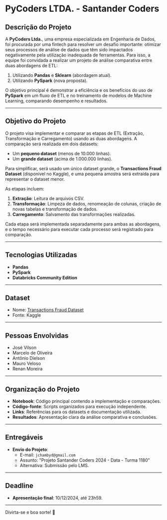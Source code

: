 
# PyCoders LTDA. - Santander Coders

## Descrição do Projeto

A **PyCoders Ltda.**, uma empresa especializada em Engenharia de Dados, foi procurada por uma fintech para resolver um desafio importante: otimizar seus processos de análise de dados que têm sido impactados negativamente pela utilização inadequada de ferramentas. Para isso, a equipe foi convidada a realizar um projeto de análise comparativa entre duas abordagens de ETL:

1. Utilizando **Pandas** e **Sklearn** (abordagem atual).
2. Utilizando **PySpark** (nova proposta).

O objetivo principal é demonstrar a eficiência e os benefícios do uso de **PySpark** em um fluxo de ETL e no treinamento de modelos de Machine Learning, comparando desempenho e resultados.

---

## Objetivo do Projeto

O projeto visa implementar e comparar as etapas de ETL (Extração, Transformação e Carregamento) usando as duas abordagens. A comparação será realizada em dois datasets:

- Um **pequeno dataset** (menos de 10.000 linhas).
- Um **grande dataset** (acima de 1.000.000 linhas).

Para simplificar, será usado um único dataset grande, o **Transactions Fraud Dataset** (disponível no Kaggle), e uma pequena amostra será extraída para representar o dataset menor.

As etapas incluem:

1. **Extração**: Leitura de arquivos CSV.
2. **Transformação**: Limpeza de dados, renomeação de colunas, criação de novas tabelas e transformação de dados.
3. **Carregamento**: Salvamento das transformações realizadas.

Cada etapa será implementada separadamente para ambas as abordagens, e o tempo necessário para executar cada processo será registrado para comparação.

---

## Tecnologias Utilizadas

- **Pandas**
- **PySpark**
- **Databricks Community Edition**

---

## Dataset

- Nome: [Transactions Fraud Dataset](https://www.kaggle.com/datasets/computingvictor/transactions-fraud-datasets)
- Fonte: Kaggle

---

## Pessoas Envolvidas

- José Vilson
- Marcelo de Oliveira
- Antônio Dielson
- Mauro Veloso
- Renan Moreira

---

## Organização do Projeto

- **Notebook**: Código principal contendo a implementação e comparações.
- **Código-fonte**: Scripts organizados para execução independente.
- **Links**: Referências para os datasets e documentação utilizada.
- **Resultados**: Apresentação clara da análise comparativa e conclusões.

---

## Entregáveis

- **Envio do Projeto**: 
  - E-mail: `jchambyd@gmail.com`
  - Assunto: "Projeto Santander Coders 2024 - Data - Turma 1180"
  - Alternativa: Submissão pelo LMS.

---

## Deadline

- **Apresentação final**: 10/12/2024, até 23h59.

---

Divirta-se e boa sorte! 🚀
